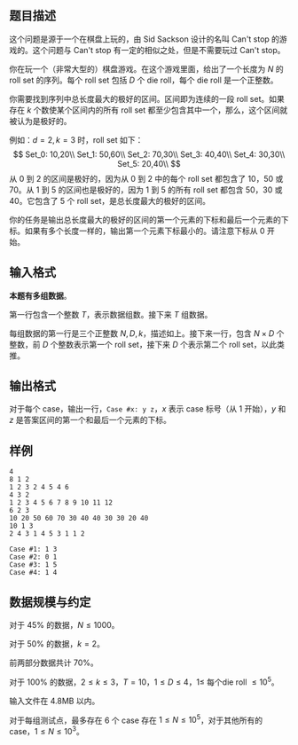## 题目描述

这个问题是源于一个在棋盘上玩的，由 Sid Sackson 设计的名叫 Can't stop 的游戏的。这个问题与 Can't stop 有一定的相似之处，但是不需要玩过 Can't stop。

你在玩一个（非常大型的）棋盘游戏。在这个游戏里面，给出了一个长度为 $N$ 的 roll set 的序列。每个 roll set 包括 $D$ 个 die roll，每个 die roll 是一个正整数。

你需要找到序列中总长度最大的极好的区间。区间即为连续的一段 roll set。如果存在 $k$ 个数使某个区间内的所有 roll set 都至少包含其中一个，那么，这个区间就被认为是极好的。

例如：$d=2,k=3$ 时，roll set 如下：
$$
Set_0: 10,20\\
Set_1: 50,60\\
Set_2: 70,30\\
Set_3: 40,40\\
Set_4: 30,30\\
Set_5: 20,40\\
$$
从 $0$ 到 $2$ 的区间是极好的，因为从 $0$ 到 $2$ 中的每个 roll set 都包含了 $10$，$50$ 或 $70$。从 $1$ 到 $5$ 的区间也是极好的，因为 $1$ 到 $5$ 的所有 roll set 都包含 $50$，$30$ 或 $40$。它包含了 $5$ 个 roll set，是总长度最大的极好的区间。

你的任务是输出总长度最大的极好的区间的第一个元素的下标和最后一个元素的下标。如果有多个长度一样的，输出第一个元素下标最小的。请注意下标从 $0$ 开始。

## 输入格式

**本题有多组数据**。

第一行包含一个整数 $T$，表示数据组数。接下来 $T$ 组数据。

每组数据的第一行是三个正整数 $N,D,k$，描述如上。接下来一行，包含 $N\times D$ 个整数，前 $D$ 个整数表示第一个 roll set，接下来 $D$ 个表示第二个 roll set，以此类推。

## 输出格式

对于每个 case，输出一行，`Case #x: y z`，$x$ 表示 case 标号（从 $1$ 开始），$y$ 和 $z$ 是答案区间的第一个和最后一个元素的下标。

## 样例
```input1
4
8 1 2
1 2 3 2 4 5 4 6
4 3 2
1 2 3 4 5 6 7 8 9 10 11 12
6 2 3
10 20 50 60 70 30 40 40 30 30 20 40
10 1 3
2 4 3 1 4 5 3 1 1 2
```
```output1
Case #1: 1 3
Case #2: 0 1
Case #3: 1 5
Case #4: 1 4
```
## 数据规模与约定

对于 $45\%$ 的数据，$N\le 1000$。

对于 $50\%$ 的数据，$k=2$。

前两部分数据共计 $70\%$。

对于 $100\%$ 的数据，$2\le k\le 3$，$T=10$，$1 \le D \le 4$，$1 \le$ 每个die roll $\le 10^5$。

输入文件在 4.8MB 以内。

对于每组测试点，最多存在 $6$ 个 case 存在 $1 \le N \le 10^5$，对于其他所有的 case，$1 \le N \le 10^3$。